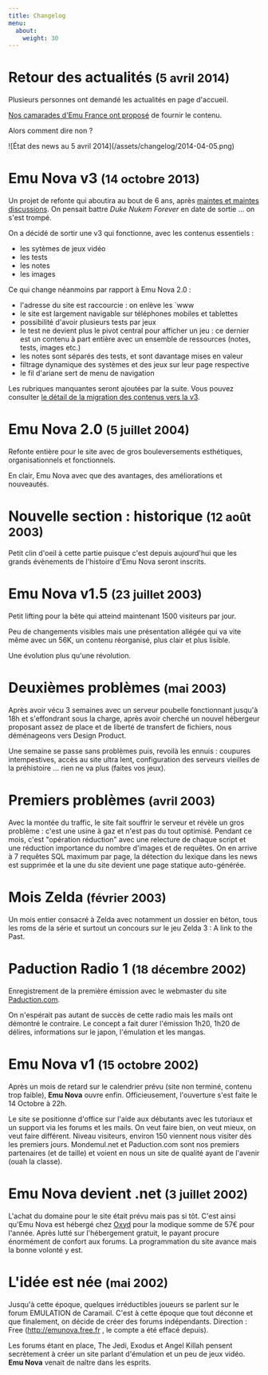 ```yaml
---
title: Changelog
menu:
  about:
    weight: 30
---
```


# Retour des actualités <small>(5 avril 2014)</small>

Plusieurs personnes ont demandé les actualités en page d'accueil.

[Nos camarades d'Emu France ont proposé](http://forums.emunova.net/topic/45791-chantiers-en-cours-wip/?p=229431) de fournir le contenu.

Alors comment dire non ?

<div class="img-downsize">![État des news au 5 avril 2014](/assets/changelog/2014-04-05.png)</div>

# Emu Nova v3 <small>(14 octobre 2013)</small>

Un projet de refonte qui aboutira au bout de 6 ans,
après [maintes et maintes discussions](http://forums.emunova.net/tags/forums/v3/). On pensait battre *Duke Nukem Forever* en date de sortie … on s'est trompé.

On a décidé de sortir une v3 qui fonctionne, avec les contenus essentiels :

- les sytèmes de jeux vidéo
- les tests
- les notes
- les images

Ce qui change néanmoins par rapport à Emu Nova 2.0 :

- l'adresse du site est raccourcie : on enlève les `www
- le site est largement navigable sur téléphones mobiles et tablettes
- possibilité d'avoir plusieurs tests par jeux
- le test ne devient plus le pivot central pour afficher un jeu : ce dernier est un contenu à part entière avec un ensemble de ressources (notes, tests, images etc.)
- les notes sont séparés des tests, et sont davantage mises en valeur
- filtrage dynamique des systèmes et des jeux sur leur page respective
- le fil d'ariane sert de menu de navigation

Les rubriques manquantes seront ajoutées par la suite.
Vous pouvez consulter [le détail de la migration des contenus vers la v3](/about/migration.html).

# Emu Nova 2.0 <small>(5 juillet 2004)</small>

Refonte entière pour le site avec de gros bouleversements esthétiques, organisationnels et fonctionnels.

En clair, Emu Nova avec que des avantages, des améliorations et nouveautés.

# Nouvelle section : historique <small>(12 août 2003)</small>

Petit clin d'oeil à cette partie puisque c'est depuis aujourd'hui que les grands évènements de l'histoire d'Emu Nova seront inscrits.

# Emu Nova v1.5 <small>(23 juillet 2003)</small>

Petit lifting pour la bête qui atteind maintenant 1500 visiteurs par jour.

Peu de changements visibles mais une présentation allégée qui va vite même avec un 56K, un contenu réorganisé, plus clair et plus lisible.

Une évolution plus qu'une révolution.

# Deuxièmes problèmes <small>(mai 2003)</small>

Après avoir vécu 3 semaines avec un serveur poubelle fonctionnant jusqu'à 18h et s'effondrant sous la charge, après avoir cherché un nouvel hébergeur proposant assez de place et de liberté de transfert de fichiers, nous déménageons vers Design Product.

Une semaine se passe sans problèmes puis, revoilà les ennuis : coupures intempestives, accès au site ultra lent, configuration des serveurs vieilles de la préhistoire ... rien ne va plus (faites vos jeux).

# Premiers problèmes <small>(avril 2003)</small>

Avec la montée du traffic, le site fait souffrir le serveur et révèle un gros problème : c'est une usine à gaz et n'est pas du tout optimisé.
Pendant ce mois, c'est "opération réduction" avec une relecture de chaque script et une réduction importance du nombre d'images et de requêtes.
On en arrive à 7 requêtes SQL maximum par page, la détection du lexique dans les news est supprimée et la une du site devient une page statique auto-générée.

# Mois Zelda <small>(février 2003)</small>

Un mois entier consacré à Zelda avec notamment un dossier en béton, tous les roms de la série et surtout un concours sur le jeu Zelda 3 : A link to the Past.


# Paduction Radio 1 <small>(18 décembre 2002)</small>

Enregistrement de la première émission avec le webmaster du site [Paduction.com](http://paduction.com).

On n'espérait pas autant de succès de cette radio mais les mails ont démontré le contraire. Le concept a fait durer l'émission 1h20, 1h20 de délires, informations sur le japon, l'émulation et les mangas.

# Emu Nova v1 <small>(15 octobre 2002)</small>

Après un mois de retard sur le calendrier prévu (site non terminé, contenu trop faible), <b>Emu Nova</b> ouvre enfin.
Officieusement, l'ouverture s'est faite le 14 Octobre à 22h.

Le site se positionne d'office sur l'aide aux débutants avec les tutoriaux et un support via les forums et les mails. On veut faire bien, on veut mieux, on veut faire différent.
Niveau visiteurs, environ 150 viennent nous visiter dès les premiers jours.
Mondemul.net et Paduction.com sont nos premiers partenaires (et de taille) et voient en nous un site de qualité ayant de l'avenir (ouah la classe).

# Emu Nova devient .net <small>(3 juillet 2002)</small>

L'achat du domaine pour le site était prévu mais pas si tôt. C'est ainsi qu'Emu Nova est hébergé chez [Oxyd](http://www.oxyd.fr/) pour la modique somme de 57€ pour l'année.
Après lutté sur l'hébergement gratuit, le payant procure énormément de confort aux forums.
La programmation du site avance mais la bonne volonté y est.

# L'idée est née <small>(mai 2002)</small>

Jusqu'à cette époque, quelques irréductibles joueurs se parlent sur le forum EMULATION de Caramail. C'est à cette époque que tout déconne et que finalement, on décide de créer des forums indépendants.
Direction : Free (http://emunova.free.fr , le compte a été effacé depuis).

Les forums étant en place, The Jedi, Exodus et Angel Killah pensent secrètement à créer un site parlant d'émulation et un peu de jeux vidéo. <b>Emu Nova</b> venait de naître dans les esprits.
